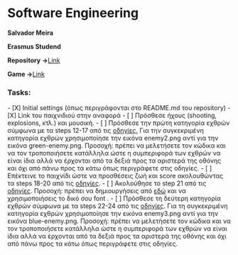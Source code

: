 <h1> Software Engineering </h1>

<b>
  <p>Salvador Meira</p>
  <p>Erasmus Studend</p>
</b>

<p><b>Repository -></b><a href="https://github.com/Sdacm?tab=repositories">Link</a></p>
<p><b>Game -></b><a href="https://sdacm.github.io/Shooter/">Link</a></p>

<h3>Tasks:</h3>
- [X] Initial settings (όπως περιγράφονται στο README.md του repository)
- [X] Link του παιχνιδιού στην αναφορά
- [ ] Πρόσθεσε ήχους (shooting, explosions, κτλ.) και μουσική.
- [ ] Πρόσθεσε την πρώτη κατηγορία εχθρών σύμφωνα με τα steps 12-17 από τις <a href="http://codeperfectionist.com/articles/phaser-js-tutorial-building-a-polished-space-shooter-game-part-3/">οδηγίες.</a> Για την συγκεκριμένη κατηγορία εχθρών χρησιμοποίησε την εικόνα enemy2.png αντί για την εικόνα green-enemy.png. Προσοχή: πρέπει να μελετήσετε τον κώδικα και να τον τροποποιήσετε κατάλληλα ώστε η συμπεριφορά των εχθρών να είναι ίδια αλλά να έρχονται από τα δεξιά προς τα αριστερά της οθόνης και όχι από πάνω προς τα κάτω όπως περιγράφετε στις οδηγίες.
- [ ] Επέκτεινε το παιχνίδι ώστε να προσθέσεις ζωή και score ακολουθώντας τα steps 18-20 από τις <a href="http://codeperfectionist.com/articles/phaser-js-tutorial-building-a-polished-space-shooter-game-part-4/">οδηγίες</a>.
- [ ] Ακολούθησε το step 21 από τις <a href="http://codeperfectionist.com/articles/phaser-js-tutorial-building-a-polished-space-shooter-game-part-4/">οδηγίες</a>. Προσοχή: πρέπει να δημιουργήσεις από <a href="http://kvazars.com/littera/">εδώ</a> και να χρησιμοποιήσεις το δικό σου font .
- [ ] Πρόσθεσε τη δεύτερη κατηγορία εχθρών σύμφωνα με τα steps 22-24 από τις <a href="http://codeperfectionist.com/articles/phaser-js-tutorial-building-a-polished-space-shooter-game-part-4/">οδηγίες</a>. Για τη συγκεκριμένη κατηγορία εχθρών χρησιμοποίησε την εικόνα enemy3.png αντί για την εικόνα blue-enemy.png. Προσοχή: πρέπει να μελετήσετε τον κώδικα και να τον τροποποιήσετε κατάλληλα ώστε η συμπεριφορά των εχθρών να είναι ίδια αλλά να έρχονται από τα δεξιά προς τα αριστερά της οθόνης και όχι από πάνω προς τα κάτω όπως περιγράφετε στις οδηγίες.
